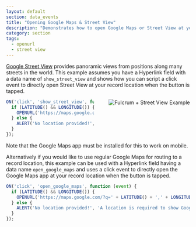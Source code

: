 ```yaml
---
layout: default
section: data_events
title: "Opening Google Maps & Street View"
description: "Demonstrates how to open Google Maps or Street View at your record location on both mobile and web."
category: section
tags:
  - openurl
  - street view
---
```


[Google Street View](https://www.google.com/maps/streetview/) provides panoramic views from positions along many streets in the world. This example assumes you have a Hyperlink field with a data name of `show_street_view` and shows how you can script a click event to directly open Street View at your record location when the button is tapped.

<img src="../media/fulcrum-street-view.gif" alt="Fulcrum + Street View Example" style="float: right; margin-left: 40px;" />

```js
ON('click', 'show_street_view', function (event) {
  if (LATITUDE() && LONGITUDE()) {
    OPENURL('https://maps.google.com/maps?layer=c&cbll=' + LATITUDE() + ',' + LONGITUDE());
  } else {
    ALERT('No location provided!', 'A location is required to show Street View.')
  }
});
```

Note that the Google Maps app must be installed for this to work on mobile.

Alternatively if you would like to use regular Google Maps for routing to a record location, this example can be used with a Hyperlink field having a data name `open_google_maps` and uses a click event to directly open the Google Maps app at your record location when the button is tapped.

```js
ON('click', 'open_google_maps', function (event) {
  if (LATITUDE() && LONGITUDE()) {
    OPENURL('https://maps.google.com/?q=' + LATITUDE() + ',' + LONGITUDE());
  } else {
    ALERT('No location provided!', 'A location is required to show Google Maps.')
  }
});
```
